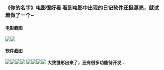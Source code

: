 ### 《你的名字》电影很好看 看到电影中出现的日记软件还挺漂亮，就试着做了一个~ ###
#### 电影截图 ####
![](https://raw.githubusercontent.com/sunxiaolei/your-diary/master/screenshot/QQ%E6%88%AA%E5%9B%BE20170216230305.png)![](https://raw.githubusercontent.com/sunxiaolei/your-diary/master/screenshot/QQ%E6%88%AA%E5%9B%BE20170216230327.png)
#### 软件截图 ####
![](https://raw.githubusercontent.com/sunxiaolei/your-diary/master/screenshot/1.png)![](https://raw.githubusercontent.com/sunxiaolei/your-diary/master/screenshot/2.png)![](https://raw.githubusercontent.com/sunxiaolei/your-diary/master/screenshot/3.png)![](https://raw.githubusercontent.com/sunxiaolei/your-diary/master/screenshot/4.png)
![](https://raw.githubusercontent.com/sunxiaolei/your-diary/master/screenshot/5.png)![](https://raw.githubusercontent.com/sunxiaolei/your-diary/master/screenshot/6.png)![](https://raw.githubusercontent.com/sunxiaolei/your-diary/master/screenshot/7.png)![](https://raw.githubusercontent.com/sunxiaolei/your-diary/master/screenshot/8.png)
**大致雏形出来了，还有很多功能待开发...**